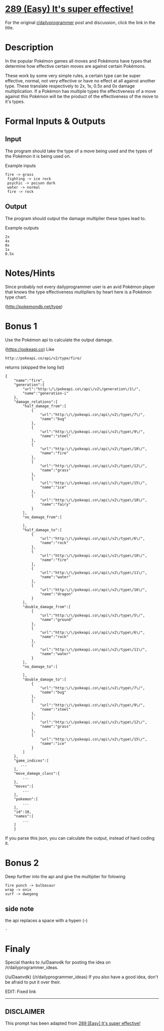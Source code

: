 # [289 (Easy) It's super effective!](https://www.reddit.com/r/dailyprogrammer/comments/5961a5/20161024_challenge_289_easy_its_super_effective/)

For the original [r/dailyprogrammer](https://www.reddit.com/r/dailyprogrammer/) post and discussion, click the link in the title.

# Description
In the popular Pokémon games all moves and Pokémons have types that determine how effective certain moves are against certain Pokémons.

These work by some very simple rules, a certain type can be super effective, normal, not very effective or have no effect at all against another type. These translate respectively to 2x, 1x, 0.5x and 0x damage multiplication. If a Pokémon has multiple types the effectiveness of a move against this Pokémon will be the product of the effectiveness of the move to it's types.

# Formal Inputs & Outputs
## Input
The program should take the type of a move being used and the types of the Pokémon it is being used on.

Example inputs


```
fire -> grass
 fighting -> ice rock
 psychic -> poison dark
 water -> normal
 fire -> rock
```
## Output
The program should output the damage multiplier these types lead to.

Example outputs


```
2x
4x
0x
1x
0.5x
```
# Notes/Hints
Since probably not every dailyprogrammer user is an avid Pokémon player that knows the type effectiveness multipliers by heart here is a Pokémon type chart.

(http://pokemondb.net/type)
# Bonus 1
Use the Pokémon api to calculate the output damage.

(https://pokeapi.co)
Like


```
http://pokeapi.co/api/v2/type/fire/
```
returns (skipped the long list)


```
{  
    "name":"fire",
    "generation":{  
        "url":"http:\/\/pokeapi.co\/api\/v2\/generation\/1\/",
        "name":"generation-i"
    },
    "damage_relations":{  
        "half_damage_from":[  
            {  
                "url":"http:\/\/pokeapi.co\/api\/v2\/type\/7\/",
                "name":"bug"
            },
            {  
                "url":"http:\/\/pokeapi.co\/api\/v2\/type\/9\/",
                "name":"steel"
            },
            {  
                "url":"http:\/\/pokeapi.co\/api\/v2\/type\/10\/",
                "name":"fire"
            },
            {  
                "url":"http:\/\/pokeapi.co\/api\/v2\/type\/12\/",
                "name":"grass"
            },
            {  
                "url":"http:\/\/pokeapi.co\/api\/v2\/type\/15\/",
                "name":"ice"
            },
            {  
                "url":"http:\/\/pokeapi.co\/api\/v2\/type\/18\/",
                "name":"fairy"
            }
        ],
        "no_damage_from":[  

        ],
        "half_damage_to":[  
            {  
                "url":"http:\/\/pokeapi.co\/api\/v2\/type\/6\/",
                "name":"rock"
            },
            {  
                "url":"http:\/\/pokeapi.co\/api\/v2\/type\/10\/",
                "name":"fire"
            },
            {  
                "url":"http:\/\/pokeapi.co\/api\/v2\/type\/11\/",
                "name":"water"
            },
            {  
                "url":"http:\/\/pokeapi.co\/api\/v2\/type\/16\/",
                "name":"dragon"
            }
        ],
        "double_damage_from":[  
            {  
                "url":"http:\/\/pokeapi.co\/api\/v2\/type\/5\/",
                "name":"ground"
            },
            {  
                "url":"http:\/\/pokeapi.co\/api\/v2\/type\/6\/",
                "name":"rock"
            },
            {  
                "url":"http:\/\/pokeapi.co\/api\/v2\/type\/11\/",
                "name":"water"
            }
        ],
        "no_damage_to":[  

        ],
        "double_damage_to":[  
            {  
                "url":"http:\/\/pokeapi.co\/api\/v2\/type\/7\/",
                "name":"bug"
            },
            {  
                "url":"http:\/\/pokeapi.co\/api\/v2\/type\/9\/",
                "name":"steel"
            },
            {  
                "url":"http:\/\/pokeapi.co\/api\/v2\/type\/12\/",
                "name":"grass"
            },
            {  
                "url":"http:\/\/pokeapi.co\/api\/v2\/type\/15\/",
                "name":"ice"
            }
        ]
    },
    "game_indices":[  
       ...
    ],
    "move_damage_class":{  
        ...
    },
    "moves":[  
        ...
    ],
    "pokemon":[  
        ...
    ],
    "id":10,
    "names":[  
        ...
    ]
    }
```
If you parse this json, you can calculate the output, instead of hard coding it.

# Bonus 2
Deep further into the api and give the multiplier for folowing 


```
fire punch -> bulbasaur
wrap -> onix
surf -> dwegong
```
## side note
the api replaces a space with a hypen (-)


```
-
```
# Finaly
Special thanks to /u/Daanvdk for posting the idea on /r/dailyprogrammer_ideas.

(/u/Daanvdk)
(/r/dailyprogrammer_ideas)
If you also have a good idea, don't be afraid to put it over their.

EDIT: Fixed link


----
## **DISCLAIMER**
This prompt has been adapted from [289 [Easy] It's super effective!](https://www.reddit.com/r/dailyprogrammer/comments/5961a5/20161024_challenge_289_easy_its_super_effective/
)
